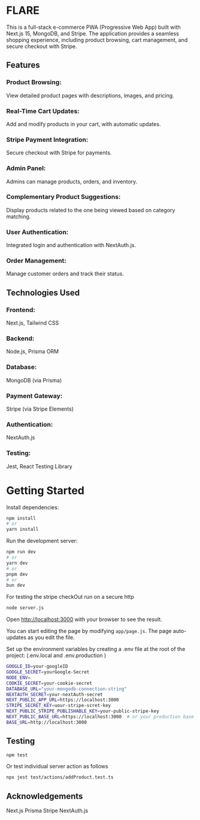 # FLARE

This is a full-stack e-commerce PWA (Progressive Web App) built with Next.js 15, MongoDB, and Stripe. The application provides a seamless shopping experience, including product browsing, cart management, and secure checkout with Stripe.


## Features

### Product Browsing:
View detailed product pages with descriptions, images, and pricing.

### Real-Time Cart Updates: 
Add and modify products in your cart, with automatic updates.

### Stripe Payment Integration: 
Secure checkout with Stripe for payments.

### Admin Panel: 
Admins can manage products, orders, and inventory.

### Complementary Product Suggestions: 
Display products related to the one being viewed based on category matching.

### User Authentication: 
Integrated login and authentication with NextAuth.js.

### Order Management: 
Manage customer orders and track their status.

## Technologies Used

### Frontend: 
Next.js, Tailwind CSS

### Backend: 
Node.js, Prisma ORM

### Database: 
MongoDB (via Prisma)

### Payment Gateway: 
Stripe (via Stripe Elements)

### Authentication: 
NextAuth.js

### Testing: 
Jest, React Testing Library

# Getting Started

Install dependencies:

```bash
npm install
# or
yarn install
```


Run the development server:

```bash
npm run dev
# or
yarn dev
# or
pnpm dev
# or
bun dev
```

For testing the stripe checkOut run on a secure http

```bash
node server.js
```


Open [http://localhost:3000](http://localhost:3000) with your browser to see the result.

You can start editing the page by modifying `app/page.js`. The page auto-updates as you edit the file.


Set up the environment variables by creating a .env file at the root of the project:  (.env.local  and   .env.production )

```bash
GOOGLE_ID=your-googleID
GOOGLE_SECRET=yourGoogle-Secret
NODE_ENV=
COOKIE_SECRET=your-cookie-secret
DATABASE_URL="your-mongodb-connection-string"
NEXTAUTH_SECRET=your-nextAuth-secret
NEXT_PUBLIC_APP_URL=https://localhost:3000 
STRIPE_SECRET_KEY=uour-stripe-scret-key
NEXT_PUBLIC_STRIPE_PUBLISHABLE_KEY=your-public-stripe-key
NEXT_PUBLIC_BASE_URL=https://localhost:3000  # or your production base URL
BASE_URL=http://localhost:3000
```


## Testing

```bash
npm test
```

Or test individual server action as follows

```bash
npx jest test/actions/addProduct.test.ts
```


## Acknowledgements

Next.js
Prisma
Stripe
NextAuth.js


